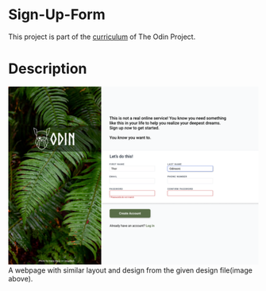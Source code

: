 # Sign-Up-Form
This project is part of the [curriculum](https://www.theodinproject.com/lessons/intermediate-html-and-css-sign-up-form) of The Odin Project.

# Description
![design_file](images/sign-up-form.png)
A webpage with similar layout and design from the given design file(image above).
